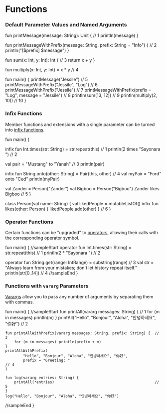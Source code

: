 # Functions

### Default Parameter Values and Named Arguments

fun printMessage(message: String): Unit {                               // 1
    println(message)
}

fun printMessageWithPrefix(message: String, prefix: String = "Info") {  // 2
    println("[$prefix] $message")
}

fun sum(x: Int, y: Int): Int {                                          // 3
    return x + y
}

fun multiply(x: Int, y: Int) = x * y                                    // 4

fun main() {
    printMessage("Jessile")                                               // 5                    
    printMessageWithPrefix("Jessile", "Log")                              // 6
    printMessageWithPrefix("Jessile")                                     // 7
    printMessageWithPrefix(prefix = "Log", message = "Jessile")           // 8
    println(sum(13, 12))                                                  // 9
    println(multiply(2, 10))                                             // 10
}

### Infix Functions

Member functions and extensions with a single parameter can be turned into [infix functions](https://kotlinlang.org/docs/reference/functions.html#infix-notation).

fun main() {

  infix fun Int.times(str: String) = str.repeat(this)        // 1
  println(2 times "Sayonara ")                                    // 2

  val pair = "Mustang" to "Yanah"                          // 3
  println(pair)

  infix fun String.onto(other: String) = Pair(this, other)   // 4
  val myPair = "Ford" onto "Ced"
  println(myPair)

  val Zander = Person("Zander")
  val Bigboo = Person("Bigboo")
  Zander likes Bigboo                                       // 5
}

class Person(val name: String) {
  val likedPeople = mutableListOf<Person>()
  infix fun likes(other: Person) { likedPeople.add(other) }  // 6
}

### Operator Functions

Certain functions can be "upgraded" to [operators](https://kotlinlang.org/docs/reference/operator-overloading.html), allowing their calls with the corresponding operator symbol.


fun main() {
//sampleStart
  operator fun Int.times(str: String) = str.repeat(this)       // 1
  println(2 * "Sayonara ")                                          // 2

  operator fun String.get(range: IntRange) = substring(range)  // 3
  val str = "Always learn from your mistakes; don't let history repeat itself."
  println(str[0..14])                                          // 4
//sampleEnd
}

### Functions with `vararg` Parameters

[Varargs](https://kotlinlang.org/docs/reference/functions.html#variable-number-of-arguments-varargs) allow you to pass any number of arguments by separating them with commas.

fun main() {
//sampleStart
    fun printAll(vararg messages: String) {                            // 1
        for (m in messages) println(m)
    }
    printAll("Hello", "Bonjour", "Aloha", "안녕하세요", "你好")                 // 2
    
    fun printAllWithPrefix(vararg messages: String, prefix: String) {  // 3
        for (m in messages) println(prefix + m)
    }
    printAllWithPrefix(
            "Hello", "Bonjour", "Aloha", "안녕하세요", "你好",
            prefix = "Greeting: "                                          // 4
    )

    fun log(vararg entries: String) {
        printAll(*entries)                                             // 5
    }
    log("Hello", "Bonjour", "Aloha", "안녕하세요", "你好")
//sampleEnd
}

